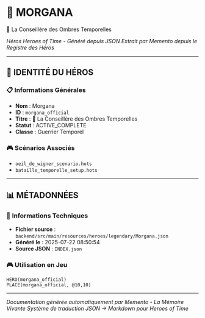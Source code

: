 # 🏹 **MORGANA**
🌙 La Conseillère des Ombres Temporelles

*Héros Heroes of Time - Généré depuis JSON*
*Extrait par Memento depuis le Registre des Héros*

---

## 🎯 **IDENTITÉ DU HÉROS**

### 📋 **Informations Générales**
- **Nom** : Morgana
- **ID** : `morgana_official`
- **Titre** : 🌙 La Conseillère des Ombres Temporelles
- **Statut** : ACTIVE_COMPLETE
- **Classe** : Guerrier Temporel


### 🎮 **Scénarios Associés**
- `oeil_de_wigner_scenario.hots`
- `bataille_temporelle_setup.hots`

---

## 📊 **MÉTADONNÉES**

### 🔧 **Informations Techniques**
- **Fichier source** : `backend/src/main/resources/heroes/legendary/Morgana.json`
- **Généré le** : 2025-07-22 08:50:54
- **Source JSON** : `INDEX.json`

### 🎮 **Utilisation en Jeu**
```hots
HERO(morgana_official)
PLACE(morgana_official, @10,10)
```

---

*Documentation générée automatiquement par Memento - La Mémoire Vivante*
*Système de traduction JSON → Markdown pour Heroes of Time*
